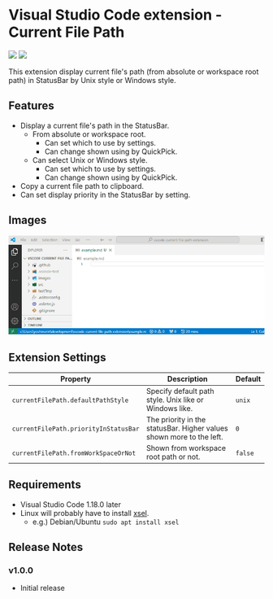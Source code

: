 # Visual Studio Code extension - Current File Path

![](https://img.shields.io/badge/Release-v1.0.0-blue.svg?style=flat-square)
![](https://img.shields.io/badge/vscode-^1.18.0-blue.svg?style=flat-square)

This extension display current file's path (from absolute or workspace root path) in StatusBar by Unix style or Windows style.

## Features

* Display a current file's path in the StatusBar.
    * From absolute or workspace root.
        * Can set which to use by settings.
        * Can change shown using by QuickPick.
    * Can select Unix or Windows style.
        * Can set which to use by settings.
        * Can change shown using by QuickPick.
* Copy a current file path to clipboard.
* Can set display priority in the StatusBar by setting.

## Images

![](https://raw.githubusercontent.com/YoshinoriN/vscode-current-file-path-extension/master/images/image.gif)

## Extension Settings

|Property|Description|Default|
|---|---|---|
|`currentFilePath.defaultPathStyle`|Specify default path style. Unix like or Windows like.|`unix`|
|`currentFilePath.priorityInStatusBar`|The priority in the statusBar. Higher values shown more to the left.|`0`|
|`currentFilePath.fromWorkSpaceOrNot`|Shown from workspace root path or not.|`false`|

## Requirements

* Visual Studio Code 1.18.0 later
* Linux will probably have to install [xsel](https://linux.die.net/man/1/xsel).
    * e.g.) Debian/Ubuntu `sudo apt install xsel`

## Release Notes

### v1.0.0

* Initial release
